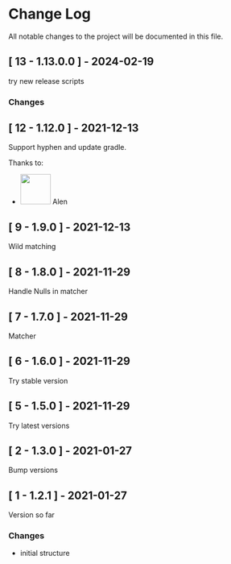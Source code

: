 # Change Log
All notable changes to the project will be documented in this file.

## [ 13 - 1.13.0.0 ] - 2024-02-19
try new release scripts
### Changes

## [ 12 - 1.12.0 ] - 2021-12-13
Support hyphen and update gradle.

Thanks to:
- [<img src="https://github.com/alenpmla.png" width="60px">](https://github.com/alenpmla) Alen

## [ 9 - 1.9.0 ] - 2021-12-13
Wild matching

## [ 8 - 1.8.0 ] - 2021-11-29
Handle Nulls in matcher

## [ 7 - 1.7.0 ] - 2021-11-29
Matcher

## [ 6 - 1.6.0 ] - 2021-11-29
Try stable version

## [ 5 - 1.5.0 ] - 2021-11-29
Try latest versions

## [ 2 - 1.3.0 ] - 2021-01-27
Bump versions

## [ 1 - 1.2.1 ] - 2021-01-27
Version so far

### Changes
- initial structure
